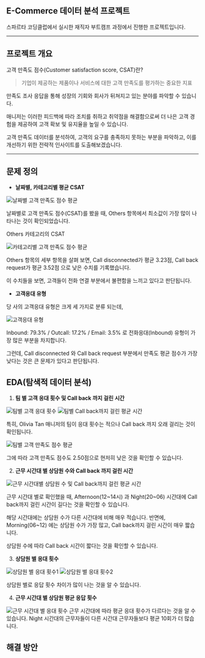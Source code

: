 ## E-Commerce 데이터 분석 프로젝트
스파르타 코딩클럽에서 실시한 재직자 부트캠프 과정에서 진행한 프로젝트입니다.
- - -
## 프로젝트 개요
고객 만족도 점수(Customer satisfaction score, CSAT)란?

> 기업이 제공하는 제품이나 서비스에 대한 고객 만족도를 평가하는 중요한 지표

만족도 조사 응답을 통해 성장의 기회와 회사가 뒤쳐지고 있는 분야를 파악할 수 있습니다.

매니저는 이러한 피드백에 따라 조치를 취하고 취약점을 해결함으로써 더 나은 고객 경험을 제공하여 고객 확보 및 유지율을 높일 수 있습니다.

고객 만족도 데이터를 분석하여, 고객의 요구를 충족하지 못하는 부분을 파악하고, 이를 개선하기 위한 전략적 인사이트를 도출해보겠습니다.
- - -
## 문제 정의
- **날짜별, 카테고리별 평균 CSAT**
 
![날짜별 고객 만족도 점수 평균](https://github.com/ganghyo/E-Commerce/blob/master/CSAT_date_avg.png)

날짜별로 고객 만족도 점수(CSAT)를 봤을 때, Others 항목에서 최소값이 가장 많이 나타나는 것이 확인되었습니다.

Others 카테고리의 CSAT
 
![카테고리별 고객 만족도 점수 평균](https://github.com/ganghyo/E-Commerce/blob/master/CSAT_category_avg.png)

Others 항목의 세부 항목을 살펴 보면, Call disconnected가 평균 3.23점, Call back request가 평균 3.52점 으로 낮은 수치를 기록했습니다.

이 수치들을 보면, 고객들이 전화 연결 부분에서 불편함을 느끼고 있다고 판단됩니다.

- **고객응대 유형**

당 사의 고객응대 유형은 크게 세 가지로 분류 되는데,

![고객응대 유형](https://github.com/ganghyo/E-Commerce/blob/master/Channel_cnt.png)

Inbound: 79.3% / Outcall: 17.2% / Email: 3.5% 로 전화응대(Inbound) 유형이 가장 많은 부분을 차지합니다.

그런데, Call disconnected 와 Call back request 부분에서 만족도 평균 점수가 가장 낮다는 것은 큰 문제가 있다고 판단됩니다.

## EDA(탐색적 데이터 분석)
1. **팀 별 고객 응대 횟수 및 Call back 까지 걸린 시간**

![팀별 고객 응대 횟수](https://github.com/ganghyo/E-Commerce/blob/master/call_manager_cnt.png)
![팀별 Call back까지 걸린 평균 시간](https://github.com/ganghyo/E-Commerce/blob/master/call_manager_time_avg.png)

특히, Olivia Tan 매니저의 팀이 응대 횟수는 적으나 Call back 까지 오래 걸리는 것이 확인됩니다.

![팀별 고객 만족도 점수 평균](https://github.com/ganghyo/E-Commerce/blob/master/CSAT_manager.png)

그에 따라 고객 만족도 점수도 2.50점으로 현저히 낮은 것을 확인할 수 있습니다.

2. **근무 시간대 별 상담원 수와 Call back 까지 걸린 시간**

![근무 시간대별 상담원 수 및 Call back까지 걸린 평균 시간](https://github.com/ganghyo/E-Commerce/blob/master/inbound_time_avg_slot.png)

근무 시간대 별로 확인했을 때, Afternoon(12~14시) 과 Night(20~06) 시간대에 Call back까지 걸린 시간이 길다는 것을 확인할 수 있습니다.

해당 시간대에는 상담원 수가 다른 시간대에 비해 매우 적습니다.
반면에, Morning(06~12) 에는 상담원 수가 가장 많고, Call back까지 걸린 시간이 매우 짧습니다.

상담원 수에 따라 Call back 시간이 짧다는 것을 확인할 수 있습니다.

3. **상담원 별 응대 횟수**

![상담원 별 응대 횟수1](https://github.com/ganghyo/E-Commerce/blob/master/inbound_cnt_employee_morning.png)
![상담원 별 응대 횟수2](https://github.com/ganghyo/E-Commerce/blob/master/inbound_cnt_employee_afternoon.png)

상담원 별로 응답 횟수 차이가 많이 나는 것을 알 수 있습니다.

4. **근무 시간대 별 상담원 평균 응답 횟수**

![근무 시간대 별 응대 횟수](https://github.com/ganghyo/E-Commerce/blob/master/inbound_cnt_slot.png)
근무 시간대에 따라 평균 응대 횟수가 다르다는 것을 알 수 있습니다.
Night 시간대의 근무자들이 다른 시간대 근무자들보다 평균 10회가 더 많습니다.

## 해결 방안
